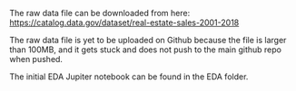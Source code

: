 The raw data file can be downloaded from here: https://catalog.data.gov/dataset/real-estate-sales-2001-2018

The raw data file is yet to be uploaded on Github because the file is larger than 100MB, and it gets stuck and does not push to the main github repo when pushed.

The initial EDA Jupiter notebook can be found in the EDA folder. 